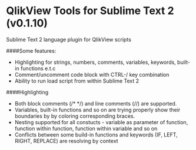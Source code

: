 QlikView Tools for Sublime Text 2 (v0.1.10)
================

Sublime Text 2 language plugin for QlikView scripts


####Some features:


* Highlighting for strings, numbers, comments, variables, keywords, built-in functions e.t.c    
* Comment/uncomment code block with CTRL-/ key combination
* Ability to run load script from within Sublime Text 2

####Highlighting

* Both block comments (/\* \*/) and line comments (//) are supported.
* Variables, built-in functions and so on are trying properly show their boundaries by by coloring corresponding braces.
* Nesting supported for all constucts - variable as parameter of function, function within function, function within variable and so on
* Conflicts between some build-in functions and keywords (IF, LEFT, RIGHT, REPLACE) are resolving by context
